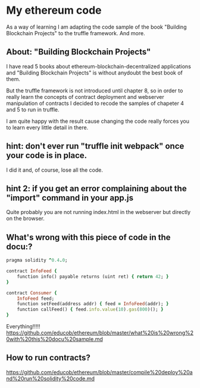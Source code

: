 # My ethereum code
As a way of learning I am adapting the code sample of the book "Building Blockchain Projects" to the truffle framework.
And more.

## About: "Building Blockchain Projects"

I have read 5 books about ethereum-blockchain-decentralized applications and "Building Blockchain Projects" is without anydoubt the best book of them.

But the truffle framework is not introduced until chapter 8, so in order to really learn the concepts of contract deployment and webserver manipulation of contracts I decided to recode the samples of chapeter 4 and 5 to run in truffle.

I am quite happy with the result cause changing the code really forces you to learn every little detail in there.

##  hint: don't ever run "truffle init webpack" once your code is in place. 

I did it and, of course, lose all the code.

##  hint 2: if you get an error complaining about the "import" command in your app.js

Quite probably you are not running index.html in the webserver but directly on the browser.

## What's wrong with this piece of code in the docu:?

```ruby
pragma solidity ^0.4.0;

contract InfoFeed {
    function info() payable returns (uint ret) { return 42; }
}

contract Consumer {
    InfoFeed feed;
    function setFeed(address addr) { feed = InfoFeed(addr); }
    function callFeed() { feed.info.value(10).gas(800)(); }
}
```

Everything!!!!!
https://github.com/educob/ethereum/blob/master/what%20is%20wrong%20with%20this%20docu%20sample.md

## How to run contracts?
https://github.com/educob/ethereum/blob/master/compile%20deploy%20and%20run%20solidity%20code.md
